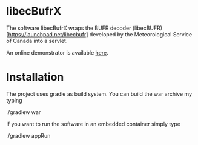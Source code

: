 # libecBufrX
The software libecBufrX wraps the BUFR decoder (libecBUFR)[https://launchpad.net/libecbufr] developed by the Meteorological Service of Canada into a servlet.

An online demonstrator is available [here](http://dev-bufr.1d35.starter-us-east-1.openshiftapps.com/libecBufrX/).

# Installation
The project uses gradle as build system. You can build the war archive my typing

./gradlew war

If you want to run the software in an embedded container simply type

./gradlew appRun



